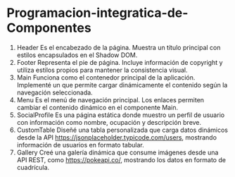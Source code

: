 # Programacion-integratica-de-Componentes

1. Header Es el encabezado de la página. Muestra un título principal con estilos encapsulados en el Shadow DOM.
2. Footer Representa el pie de página. Incluye información de copyright y utiliza estilos propios para mantener la consistencia visual.
3. Main Funciona como el contenedor principal de la aplicación. Implementé un que permite cargar dinámicamente el contenido según la navegación seleccionada.
4. Menu Es el menú de navegación principal. Los enlaces permiten cambiar el contenido dinámico en el componente Main.
5. SocialProfile Es una página estática donde muestro un perfil de usuario con información como nombre, ocupación y descripción breve.
6. CustomTable Diseñé una tabla personalizada que carga datos dinámicos desde la API https://jsonplaceholder.typicode.com/users, mostrando información de usuarios en formato tabular.
7. Gallery Creé una galería dinámica que consume imágenes desde una API REST, como https://pokeapi.co/, mostrando los datos en formato de cuadrícula.
